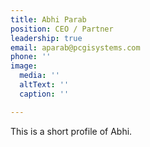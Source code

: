 ```yaml
---
title: Abhi Parab
position: CEO / Partner
leadership: true
email: aparab@pcgisystems.com
phone: ''
image:
  media: ''
  altText: ''
  caption: ''

---
```

This is a short profile of Abhi.